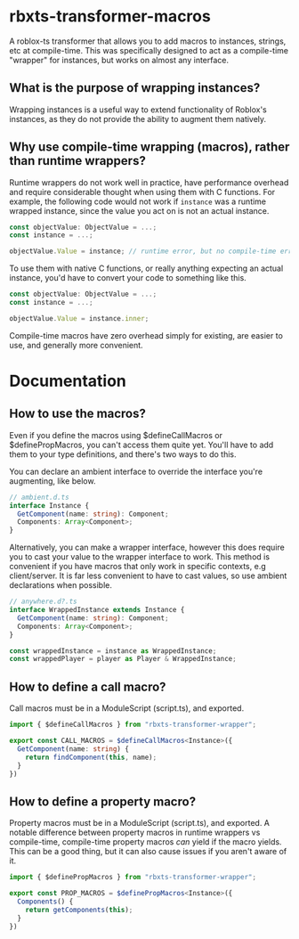 # rbxts-transformer-macros
A roblox-ts transformer that allows you to add macros to instances, strings, etc at compile-time. This was specifically designed to act as a compile-time "wrapper" for instances, but works on almost any interface.

## What is the purpose of wrapping instances?
Wrapping instances is a useful way to extend functionality of Roblox's instances, as they do not provide the ability to augment them natively.

## Why use compile-time wrapping (macros), rather than runtime wrappers?
Runtime wrappers do not work well in practice, have performance overhead and require considerable thought when using them with C functions.
For example, the following code would not work if `instance` was a runtime wrapped instance, since the value you act on is not an actual instance.
```ts
const objectValue: ObjectValue = ...;
const instance = ...;

objectValue.Value = instance; // runtime error, but no compile-time error
```

To use them with native C functions, or really anything expecting an actual instance, you'd have to convert your code to something like this.
```ts
const objectValue: ObjectValue = ...;
const instance = ...;

objectValue.Value = instance.inner;
```

Compile-time macros have zero overhead simply for existing, are easier to use, and generally more convenient.

# Documentation
## How to use the macros?
Even if you define the macros using $defineCallMacros or $definePropMacros, you can't access them quite yet.
You'll have to add them to your type definitions, and there's two ways to do this.

You can declare an ambient interface to override the interface you're augmenting, like below.
```ts
// ambient.d.ts
interface Instance {
  GetComponent(name: string): Component;
  Components: Array<Component>;
}
```
Alternatively, you can make a wrapper interface, however this does require you to cast your value to the wrapper interface to work.
This method is convenient if you have macros that only work in specific contexts, e.g client/server. It is far less convenient to have to cast values, so use ambient declarations when possible.
```ts
// anywhere.d?.ts
interface WrappedInstance extends Instance {
  GetComponent(name: string): Component;
  Components: Array<Component>;
}

const wrappedInstance = instance as WrappedInstance;
const wrappedPlayer = player as Player & WrappedInstance;
```

## How to define a call macro?
Call macros must be in a ModuleScript (script.ts), and exported.
```ts
import { $defineCallMacros } from "rbxts-transformer-wrapper";

export const CALL_MACROS = $defineCallMacros<Instance>({
  GetComponent(name: string) {
    return findComponent(this, name);
  }
})
```

## How to define a property macro?
Property macros must be in a ModuleScript (script.ts), and exported.
A notable difference between property macros in runtime wrappers vs compile-time, compile-time property macros *can* yield if the macro yields. This can be a good thing, but it can also cause issues if you aren't aware of it.
```ts
import { $definePropMacros } from "rbxts-transformer-wrapper";

export const PROP_MACROS = $definePropMacros<Instance>({
  Components() {
    return getComponents(this);
  }
})
```
